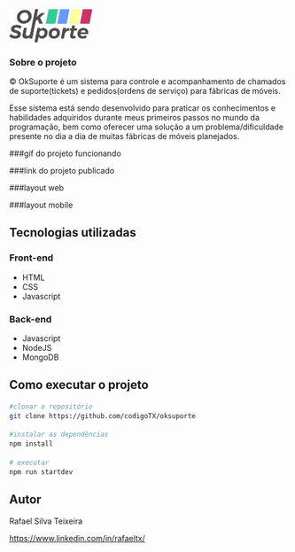 <img src="public/images/logo_oksuporte.png" width="150">

### Sobre o projeto
© OkSuporte é um sistema para controle e acompanhamento de chamados de suporte(tickets) e pedidos(ordens de serviço) para fábricas de móveis.

Esse sistema está sendo desenvolvido para praticar os conhecimentos e habilidades adquiridos durante meus primeiros passos no mundo da programação, bem como oferecer uma solução a um problema/dificuldade presente no dia a dia de muitas fábricas de móveis planejados.

###gif do projeto funcionando

###link do projeto publicado

###layout web

###layout mobile
## Tecnologias utilizadas

### Front-end

- HTML
- CSS
- Javascript


### Back-end

- Javascript
- NodeJS
- MongoDB

## Como executar o projeto

```bash
#clonar o repositório
git clone https://github.com/codigoTX/oksuporte

#instalar as dependências
npm install

# executar
npm run startdev
```

## Autor

Rafael Silva Teixeira

https://www.linkedin.com/in/rafaeltx/